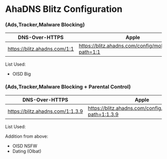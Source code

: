 # AhaDNS Blitz Configuration

### (Ads,Tracker,Malware Blocking)

| DNS-Over-HTTPS | Apple |
| --- | --- |
| https://blitz.ahadns.com/1:1 | https://blitz.ahadns.com/config/mobileconfig?path=1:1 |

List Used:
- OISD Big


### (Ads,Tracker,Malware Blocking + Parental Control)

| DNS-Over-HTTPS | Apple |
| --- | --- |
| https://blitz.ahadns.com/1:1.3.9 | https://blitz.ahadns.com/config/mobileconfig?path=1:1.3.9 |

List Used:

Addition from above:
- OISD NSFW
- Dating (Olbat)
  
